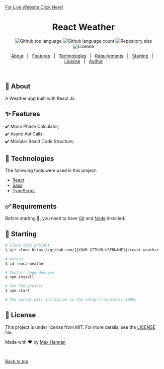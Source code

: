 
[For Live Website Click Here!](https://substanceseven.com/react-weather/)
<h1 align="center">React Weather</h1>

<p align="center">
  <img alt="Github top language" src="https://img.shields.io/github/languages/top/maxhannan/react-weather?color=56BEB8">

  <img alt="Github language count" src="https://img.shields.io/github/languages/count/maxhannan/react-weather?color=56BEB8">

  <img alt="Repository size" src="https://img.shields.io/github/repo-size/maxhannan/react-weather?color=56BEB8">

  <img alt="License" src="https://img.shields.io/github/license/maxhannan/react-weather?color=56BEB8">

  <!-- <img alt="Github issues" src="https://img.shields.io/github/issues/{{YOUR_GITHUB_USERNAME}}/react-weather?color=56BEB8" /> -->

  <!-- <img alt="Github forks" src="https://img.shields.io/github/forks/{{YOUR_GITHUB_USERNAME}}/react-weather?color=56BEB8" /> -->

  <!-- <img alt="Github stars" src="https://img.shields.io/github/stars/{{YOUR_GITHUB_USERNAME}}/react-weather?color=56BEB8" /> -->
</p>

<!-- Status -->

<!-- <h4 align="center"> 
	🚧  React Weather 🚀 Under construction...  🚧
</h4> 

<hr> -->

<p align="center">
  <a href="#dart-about">About</a> &#xa0; | &#xa0; 
  <a href="#sparkles-features">Features</a> &#xa0; | &#xa0;
  <a href="#rocket-technologies">Technologies</a> &#xa0; | &#xa0;
  <a href="#white_check_mark-requirements">Requirements</a> &#xa0; | &#xa0;
  <a href="#checkered_flag-starting">Starting</a> &#xa0; | &#xa0;
  <a href="#memo-license">License</a> &#xa0; | &#xa0;
  <a href="https://github.com/{{YOUR_GITHUB_USERNAME}}" target="_blank">Author</a>
</p>

<br>

## :dart: About ##

A Weather app built with React Js. 

## :sparkles: Features ##

:heavy_check_mark: Moon Phase Calculator;\
:heavy_check_mark: Async Api Calls;\
:heavy_check_mark: Modular React Code Structure;

## :rocket: Technologies ##

The following tools were used in this project:

- [React](https://pt-br.reactjs.org/)
- [Sass](https://sass-lang.com)
- [TypeScript](https://www.typescriptlang.org/)

## :white_check_mark: Requirements ##

Before starting :checkered_flag:, you need to have [Git](https://git-scm.com) and [Node](https://nodejs.org/en/) installed.

## :checkered_flag: Starting ##

```bash
# Clone this project
$ git clone https://github.com/{{YOUR_GITHUB_USERNAME}}/react-weather

# Access
$ cd react-weather

# Install dependencies
$ npm install

# Run the project
$ npm start

# The server will initialize in the <http://localhost:3000>
```

## :memo: License ##

This project is under license from MIT. For more details, see the [LICENSE](LICENSE.md) file.


Made with :heart: by <a href="https://github.com/maxhannan" target="_blank">Max Hannan</a>

&#xa0;

<a href="#top">Back to top</a>
